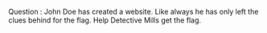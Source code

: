Question : 
John Doe has created a website. Like always he has only left the clues behind for the flag. Help Detective Mills get the flag.

